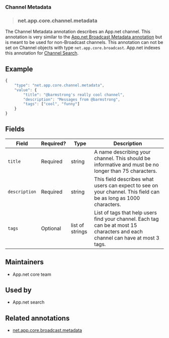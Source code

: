 <!-- give your annotation a title -->
### Channel Metadata

<!-- specify the "type" for your annotation -->
> ### net.app.core.channel.metadata

<!-- provide a description of what your annotation represents -->
The Channel Metadata annotation describes an App.net channel. This annotation is very similar to the [App.net Broadcast Metadata annotation](https://github.com/appdotnet/object-metadata/blob/master/annotations/net.app.core.broadcast.metadata.md) but is meant to be used for non-Broadcast channels. This annotation can not be set on Channel objects with type `net.app.core.broadcast`. App.net indexes this annotation for [Channel Search](https://developers.app.net/docs/resources/channel/search/).

<!-- provide at least one example of what your annotation might look like in the wild -->
## Example

~~~ js
{
    "type": "net.app.core.channel.metadata",
    "value": {
        "title": "@barmstrong's really cool channel",
        "description": "Messages from @barmstrong",
        "tags": ["cool", "funny"]
    }
}
~~~

<!-- provide a complete description of the fields in the "value" object for your annotation -->
## Fields

| Field | Required? | Type | Description |
| ----- | --------- | ---- | ----------- |
| `title` | Required | string | A name describing your channel. This should be informative and must be no longer than 75 characters. |
| `description` | Required | string | This field describes what users can expect to see on your channel. This field can be as long as 1000 characters. |
| `tags` | Optional | list of strings | List of tags that help users find your channel. Each tag can be at most 15 characters and each channel can have at most 3 tags. |

<!-- provide a way to contact you -->
## Maintainers
* App.net core team

<!-- provide references to compatible apps / service -->
## Used by

* App.net search

<!-- provide references to related annotations -->
## Related annotations
* [net.app.core.broadcast.metadata](https://github.com/appdotnet/object-metadata/blob/master/annotations/net.app.core.broadcast.metadata.md)
